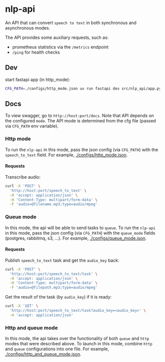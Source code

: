 # nlp-api
An API that can convert `speech to text` in both synchronous and asynchronous modes.

The API provides some auxiliary requests, such as:
- prometheus statistics via the `/metrics` endpoint
- `/ping` for health checks

## Dev
start fastapi app (in http_mode):
```sh
CFG_PATH=./configs/http_mode.json uv run fastapi dev src/nlp_api/app.py
```

## Docs
To view swagger, go to `http://host:port/docs`.
Note that API depends on the configured `mode`.
The API mode is determined from the cfg file (passed via `CFG_PATH` env variable).

### Http mode
To run the `nlp-api` in this mode, pass the json config (via `CFG_PATH`) with the `speech_to_text` field.
For example, [./configs/http_mode.json](./configs/http_mode.json).

#### Requests
Transcribe audio:
```sh
curl -X 'POST' \
  'http://host:port/speech_to_text' \
  -H 'accept: application/json' \
  -H 'Content-Type: multipart/form-data' \
  -F 'audio=@filename.mp3;type=audio/mpeg'
```

### Queue mode
In this mode, the api will be able to send tasks to `queue`.
To run the `nlp-api` in this mode, pass the json config (via `CFG_PATH`) with the `queue_mode` fields (postgres, rabbitmq, s3, ...).
For example, [./configs/queue_mode.json](./configs/queue_mode.json).

#### Requests
Publish `speech_to_text` task and get the `audio_key` back:
```sh
curl -X 'POST' \
  'http://host:port/speech_to_text/task' \
  -H 'accept: application/json' \
  -H 'Content-Type: multipart/form-data' \
  -F 'audio=@filepath.mp3;type=audio/mpeg'
```

Get the result of the task (by `audio_key`) if it is ready:
```sh
curl -X 'GET' \
  'http://host:port/speech_to_text/task?audio_key=<audio_key>' \
  -H 'accept: application/json'
```

### Http and queue mode
In this mode, the api takes over the functionality of both `queue` and `http` modes that were described above.
To launch in this mode, combine `http` and `queue` configurations into one file.
For example, [./configs/http_and_queue_mode.json](./configs/http_and_queue_mode.json).
